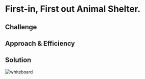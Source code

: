 # First-in, First out Animal Shelter.
<!-- Short summary or background information -->

## Challenge
<!-- Description of the challenge -->

## Approach & Efficiency
<!-- What approach did you take? Why? What is the Big O space/time for this approach? -->

## Solution
![whiteboard](../../../../assets/CodeChall12WB.JPG)
